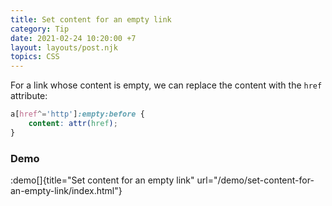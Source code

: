 ```yaml
---
title: Set content for an empty link
category: Tip
date: 2021-02-24 10:20:00 +7
layout: layouts/post.njk
topics: CSS
---
```


For a link whose content is empty, we can replace the content with the `href` attribute:

```css
a[href^='http']:empty:before {
    content: attr(href);
}
```

### Demo

:demo[]{title="Set content for an empty link" url="/demo/set-content-for-an-empty-link/index.html"}
